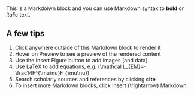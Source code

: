 # 
This is a Markdoiwn block and you can use Markdown syntax to **bold** or *italic* text.

## A few tips

1. Click anywhere outside of this Markdown block to render it
2. Hover on Preview to see a preview of the rendered content
3. Use the Insert Figure button to add images (and data)
4. Use LaTeX to add equations, e.g. \(\mathcal L_{EM}=-\frac14F^{\mu\nu}F_{\mu\nu}\)
5. Search scholarly sources and references by clicking **cite**
6. To insert more Markdown blocks, click Insert \(\rightarrow\) Markdown.